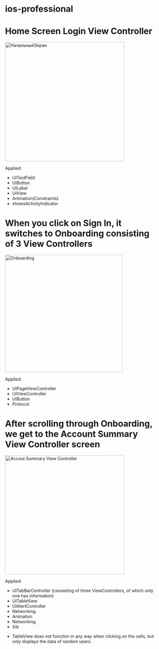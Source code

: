 # ios-professional

# Home Screen Login View Controller
<img width="392" alt="НачальныйЭкран" src="https://user-images.githubusercontent.com/105271727/169967216-9454c548-31ea-4dce-bc2a-282e7cd479c5.png">

Applied: 

- UITextField
- UIButton
- UILabel
- UIView
- Animation(Constraints)
- showsActivityIndicator

# When you click on Sign In, it switches to Onboarding consisting of 3 View Controllers

<img width="386" alt="Onboarding" src="https://user-images.githubusercontent.com/105271727/169976395-559036c1-732b-4a5c-a31c-8c3fbccf5956.png">

Applied: 

- UIPageViewController
- UIViewController 
- UIButton
- Protocol

# After scrolling through Onboarding, we get to the Account Summary View Controller screen 
<img width="391" alt="Accout Summary View Controller" src="https://user-images.githubusercontent.com/105271727/169977260-90443132-2bef-4cfc-8fdb-1c092f282899.png">

Applied: 

- UITabBarController (consisting of three ViewControllers, of which only one has information)
- UITableView
- UIAlertController 
- Networking 
- Animation
- Networking
- Xib 


* TableView does not function in any way when clicking on the cells, but only displays the data of random users.

